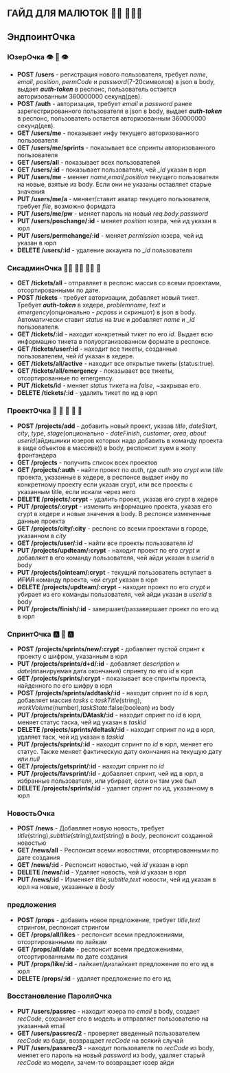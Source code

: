 ГАЙД ДЛЯ МАЛЮТОК :person_in_manual_wheelchair: :family_man_man_boy:
---------------------
## ЭндпоинтОчка
### ЮзерОчка :eye: :lips: :eye:
- **POST /users** - регистрация нового пользователя, требует *name*, *email*, *position*, *permCode* и *password*(7-20символов) в json в body, выдает ***auth-token*** в респонс, пользователь остается авторизованным 360000000 секунд(дев).
- **POST /auth** - авторизация, требует *email* и *password* ранее зарегестрированного пользователя в json в body, выдает ***auth-token*** в респонс, пользователь остается авторизованным 360000000 секунд(дев).
- **GET /users/me** - показывает инфу текущего авторизованного пользователя
- **GET /users/me/sprints** - показывает все спринты авторизованного пользователя
- **GET /users/all** - показывает всех пользователей
- **GET /users/:id** - показывает пользователя, чей *_id* указан в юрл
- **PUT /users/me** - меняет *name*,*email*,*position* текущего пользователя на новые, взятые из body. Если они не указаны оставляет старые значения
- **PUT /users/me/a** - меняет/ставит аватар текущего пользователя, требует *file*, возможно формдата
- **PUT /users/me/pw** - меняет пароль на новый *req.body.password*
- **PUT /users/poschange/:id** - меняет *position* юзера, чей ид указан в юрл
- **PUT /users/permchange/:id** - меняет *permission* юзера, чей ид указан в юрл
- **DELETE /users/:id** - удаление аккаунта по *_id* пользователя

### СисадминОчка :mechanic: :man_mechanic: :mechanic: :place_of_worship:
  - **GET /tickets/all** - отправляет в респонс массив со всеми проектами, отсортированными по дате.
  - **POST /tickets** - требует авторизации, добавляет новый тикет. Требует ***auth-token*** в хедере, *problemname*, *text* и *emergency*(опционально - *pcpass* и скриншот) в json в body. Автоматически ставит *status* на *true* и добавляет *name* и *_id* пользователя.
  - **GET /tickets/:id** - находит конкретный тикет по его *id*. Выдает всю информацию тикета в полуорганизованном формате в респонсе.
  - **GET /tickets/user/:id** - находит все тикеты, созданные пользователем, чей *id* указан в хедере.
  - **GET /tickets/all/active** - находит все открытые тикеты (status:true).
  - **GET /tickets/all/emergency** - показывает все тикеты, отсортированные по emergency.
  - **PUT /tickets/id** - меняет *status* тикета на *false*, ~закрывая его.
  - **DELETE /tickets/:id** - удалить тикет по ид в юрл

### ПроектОчка :call_me_hand: :call_me_hand: :call_me_hand: :call_me_hand: :call_me_hand:
  - **POST /projects/add** - добавить новый проект, указав *title*, *dateStart*, *city*, *type*, *stage*(опционально - *dateFinish*, *customer*, *area*, *about* *userid*(айдишники юзеров которых надо добавить в команду проекта в виде объектов в массиве)) в body, респонсит хуем в жопу фронтэндера
  - **GET /projects** - получить список всех проектов
  - **GET /projects/:auth** - найти проект по *auth*, где *auth* это *crypt* или *title* проекта, указанные в хедере, в респонсе выдает инфу по конкретному проекту если указан crypt, или все проекты с указанным title, если искали через него
  - **DELETE /projects/:crypt** - удалить проект, указав его *crypt* в хедере
  - **PUT /projects/:crypt** - изменить информацию проекта, указав его crypt в хедере и новые значения в body. В респонсе измененные данные проекта
  - **GET /projects/city/:city** - респонс со всеми проектами в городе, указанном в *city*
  - **GET /projects/user/:id** - найти все проекты пользователя *id*
  - **PUT /projects/updteam/:crypt** - находит проект по его *crypt* и добавляет в его команду пользователя, чей айди указан в *userid* в body
  - **PUT /projects/jointeam/:crypt** - текущий пользователь вступает в ~~ИГИЛ~~ команду проекта, чей *crypt* указан в юрл
  - **DELETE /projects/updteam/:crypt** - находит проект по его *crypt* и убирает из его команды пользователя, чей айди указан в *userid* в body
  - **PUT /projects/finish/:id** - завершает/раззавершает проект по его ид в юрл

  ### СпринтОчка :a: :shark: :a:
  - **POST /projects/sprints/new/:crypt** - добавляет пустой спринт к проекту с шифром, указанным в юрл
  - **PUT /projects/sprints/d+d/:id** - добавляет *description* и *date*(планируемая дата окончания) спринту по его *id* в юрл
  - **GET /projects/sprints/:crypt** - показывает все спринты проекта, найденного по его шифру в юрл
  - **POST /projects/sprints/addtask/:id** - находит спринт по *id* в юрл, добавляет массив *tasks* с *taskTitle*(string), *workVolume*(number),*taskState*:false(boolean) из body
  - **PUT /projects/sprints/DAtask/:id** -  находит спринт по *id* в юрл, меняет статус таска, чей ид указан в *taskid*
  - **DELETE /projects/sprints/deltask/:id** - находит спринт по ид в юрл, удаляет таск, чей ид указан в *taskid*
  - **PUT /projects/sprints/:id** -  находит спринт по *id* в юрл, меняет его статус. Также меняет фактическую дату окончания на текущую дату или *null*
  - **GET /projects/getsprint/:id** - находит спринт по *id*
  - **PUT /projects/favsprint/:id** - добавляет спринт, чей ид в юрл, в избранные пользователя, или убирает, если он там уже был
  - **DELETE /projects/sprints/:id** - удаляет спринт по ид, указанному в юрл


  ### НовостьОчка
  - **POST /news** - Добавляет новую новость, требует *title*(string),*subtitle*(string),*text*(string) в *body*, респонсит созданной новостью
  - **GET /news/all** - Респонсит всеми новостями, отсортированными по дате создания
  - **GET /news/:id** - Респонсит новостью, чей *id* указан в юрл
  - **DELETE /news/:id** - Удаляет новость, чей *id* указан в юрл
  - **PUT /news/:id** - Изменяет *title*,*subtitle*,*text* новости, чей ид указан в юрл на новые, указанные в *body*

  ### предложения
  - **POST /props** - добавить новое предложение, требует *title*,*text* стрингом, респонсит стрингом
  - **GET /props/all/likes** - респонсит всеми предложениями, отсортированными по лайкам
  - **GET /props/all/date** - респонсит всеми предложениями, отсортированными по дате создания
  - **PUT /props/like/:id** - лайкает/дизлайкает предложение по его ид в юрл
  - **DELETE /props/:id** - удаляет предложение по его ид

  ### Восстановление ПароляОчка
  - **PUT /users/passrec** - находит юзера по *email* в body, создает *recCode*, сохраняет его в модель и отправляет пользователю на указанный email
  - **GET /users/passrec/2** - проверяет введенный пользователем *recCode* из бади, возвращает *recCode* на всякий случай
  - **PUT /users/passrec/3** - находит пользователя по *recCode* из body, меняет его пароль на новый *password* из body, удаляет старый *recCode* из модели, зачем-то возвращает юзер айди
